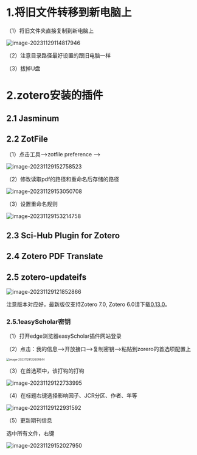 # 1.将旧文件转移到新电脑上

（1）将旧文件夹直接复制到新电脑上

![image-20231129114817946](C:\Users\33369\AppData\Roaming\Typora\typora-user-images\image-20231129114817946.png)

（2）注意目录路径最好设置的跟旧电脑一样

（3）拔掉U盘

# 2.zotero安装的插件

## 2.1 Jasminum

## 2.2 ZotFile

（1）点击工具-->zotfile preference -->

![image-20231129152758523](assets/image-20231129152758523.png)

（2）修改读取pdf的路径和重命名后存储的路径

![image-20231129153050708](assets/image-20231129153050708.png)

（3）设置重命名规则

![image-20231129153214758](assets/image-20231129153214758.png)

## 2.3 Sci-Hub Plugin for Zotero

## 2.4 Zotero PDF Translate

## 2.5 zotero-updateifs

![image-20231129121852866](assets/image-20231129121852866.png)

注意版本对应好，最新版仅支持Zotero 7.0, Zotero 6.0请下载[0.13.0](https://github.com/redleafnew/zotero-updateifsE/releases/tag/0.13.0)。

### 2.5.1easyScholar密钥

（1）打开edge浏览器easyScholar插件网站登录

（2）点击：我的信息-->开放接口-->复制密钥-->粘贴到zorero的首选项配置上

<img src="assets/image-20231129122604644.png" alt="image-20231129122604644" style="zoom:50%;" />

（3）在首选项中，该打钩的打钩

![image-20231129122733995](assets/image-20231129122733995.png)

（4）在标题右键选择影响因子、JCR分区、作者、年等

![image-20231129122931592](assets/image-20231129122931592.png)

（5）更新期刊信息

选中所有文件，右键

![image-20231129152027950](assets/image-20231129152027950.png)